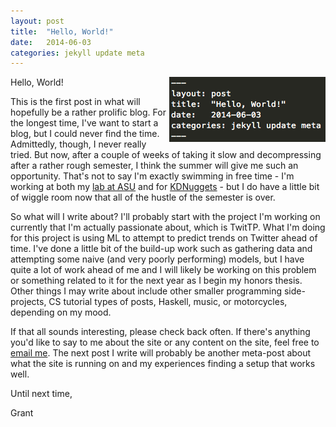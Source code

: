 ```yaml
---
layout: post
title:  "Hello, World!"
date:   2014-06-03
categories: jekyll update meta
---
```


<img src="/images/hello-world.png" align="right" alt="Hello World post Jekyll front-matter" title="Hello, World!" />

Hello, World!

This is the first post in what will hopefully be a rather prolific blog. For the longest time, I've want to start a blog, but I could never find the time. Admittedly, though, I never really tried. But now, after a couple of weeks of taking it slow and decompressing after a rather rough semester, I think the summer will give me such an opportunity. That's not to say I'm exactly swimming in free time - I'm working at both my [lab at ASU][1] and for [KDNuggets][2] - but I do have a little bit of wiggle room now that all of the hustle of the semester is over.

So what will I write about? I'll probably start with the project I'm working on currently that I'm actually passionate about, which is TwitTP. What I'm doing for this project is using ML to attempt to predict trends on Twitter ahead of time. I've done a little bit of the build-up work such as gathering data and attempting some naive (and very poorly performing) models, but I have quite a lot of work ahead of me and I will likely be working on this problem or something related to it for the next year as I begin my honors thesis. Other things I may write about include other smaller programming side-projects, CS tutorial types of posts, Haskell, music, or motorcycles, depending on my mood.

If that all sounds interesting, please check back often. If there's anything you'd like to say to me about the site or any content on the site, feel free to [email me][3]. The next post I write will probably be another meta-post about what the site is running on and my experiences finding a setup that works well.

Until next time,

Grant

[1]: http://dmml.asu.edu
[2]: http://www.kdnuggets.com
[3]: mailto:gam@grantamarshall.com
